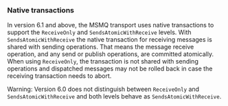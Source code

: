 ### Native transactions

In version 6.1 and above, the MSMQ transport uses native transactions to support the `ReceiveOnly` and `SendsAtomicWithReceive` levels. With `SendsAtomicWithReceive` the native transaction for receiving messages is shared with sending operations. That means the message receive operation, and any send or publish operations, are committed atomically. When using `ReceiveOnly`, the transaction is not shared with sending operations and dispatched messages may not be rolled back in case the receiving transaction needs to abort.

Warning: Version 6.0 does not distinguish between `ReceiveOnly` and `SendsAtomicWithReceive` and both levels behave as `SendsAtomicWithReceive`.